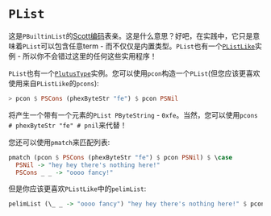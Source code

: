 # `PList`


这是`PBuiltinList`的[Scott编码](./../Concepts/Data%20and%20Scott%20encoding.md#scott-encoding)表亲。这是什么意思？好吧，在实践中，它只是意味着`PList`可以包含任意term - 而不仅仅是内置类型。`PList`也有一个[`PListLike`](./../Typeclasses/PListLike.md)实例 - 所以你不会错过这里的任何这些实用程序！

`PList`也有一个[`PlutusType`](../Typeclasses/PlutusType,%20PCon,%20and%20PMatch.md)实例。您可以使用`pcon`构造一个`PList`(但您应该更喜欢使用来自`PListLike`的`pcons`):

```hs
> pcon $ PSCons (phexByteStr "fe") $ pcon PSNil
```

将产生一个带有一个元素的`PList PByteString` - `0xfe`。当然，您可以使用`pcons # phexByteStr "fe" # pnil`来代替！

您还可以使用`pmatch`来匹配列表:

```hs
pmatch (pcon $ PSCons (phexByteStr "fe") $ pcon PSNil) $ \case
  PSNil -> "hey hey there's nothing here!"
  PSCons _ _ -> "oooo fancy!"
```

但是你应该更喜欢`PListLike`中的`pelimList`:

```hs
pelimList (\_ _ -> "oooo fancy") "hey hey there's nothing here!" $ pcon $ PSCons (phexByteStr "fe") $ pcon PSNil
```

